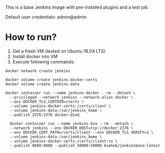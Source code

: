 This is a base Jenkins image with pre-installed plugins and a test job.

Default user credentials: admin@admin

# How to run?
1. Get a fresh VM (tested on Ubuntu 18.04 LTS)
2. Install docker into VM
3. Execute following commands:
```
docker network create jenkins

docker volume create jenkins-docker-certs
docker volume create jenkins-data

docker container run --name jenkins-docker --rm --detach \
  --privileged --network jenkins --network-alias docker \
  --env DOCKER_TLS_CERTDIR=/certs \
  --volume jenkins-docker-certs:/certs/client \
  --volume jenkins-data:/var/jenkins_home \
  --publish 2376:2376 docker:dind
  
  docker container run --name jenkins-bsa --rm --detach \
  --network jenkins --env DOCKER_HOST=tcp://docker:2376 \
  --env DOCKER_CERT_PATH=/certs/client --env DOCKER_TLS_VERIFY=1 \
  --volume jenkins-data:/var/jenkins_home \
  --volume jenkins-docker-certs:/certs/client:ro \
  --publish 8080:8080 --publish 50000:50000 bsahub/jenkinsbase:latest
  ```
